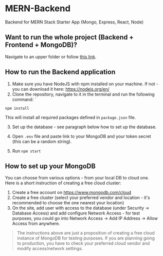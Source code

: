# MERN-Backend
Backend for MERN Stack Starter App (Mongo, Express, React, Node)

## Want to run the whole project (Backend + Frontend + MongoDB)?
Navigate to an upper folder or follow [this link](../README).

## How to run the Backend application
1. Make sure you have NodeJS with npm installed on your machine. If not - you can download it here: https://nodejs.org/en/
2. Clone the repository, navigate to it in the terminal and run the following command: `
```
npm install
```
This will install all required packages defined in `package.json` file.

3. Set up the database - see paragraph below how to set up the database.

4. Open `.env` file and paste link to your MongoDB and your token secret (this can be a random string).

5. Run `npm start`

## How to set up your MongoDB
You can choose from various options - from your local DB to cloud one. Here is a short instruction of creating a free cloud cluster:
1. Create a free account on https://www.mongodb.com/cloud
2. Create a free cluster (select your preferred vendor and location - it's recommended to choose the one nearest your location)
3. On the site, add user with access to the database (under Security -> Database Access) and add configure Network Access - for test purposes, you could go into Network Access -> Add IP Address -> Allow Access from anywhere.

> The instructions above are just a proposition of creating a free cloud instance of MongoDB for testing purposes. If you are planning going to production, you have to check your preferred cloud vendor and modify access/network settings.